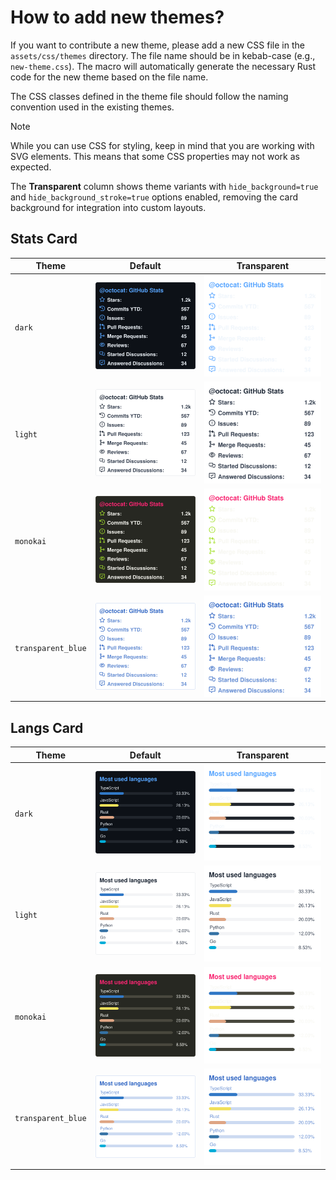 # How to add new themes?

If you want to contribute a new theme, please add a new CSS file in the `assets/css/themes` directory. The file name should be in kebab-case (e.g., `new-theme.css`). The macro will automatically generate the necessary Rust code for the new theme based on the file name.

The CSS classes defined in the theme file should follow the naming convention used in the existing themes.

> [!NOTE]  
> While you can use CSS for styling, keep in mind that you are working with SVG elements. This means that some CSS properties may not work as expected.

The **Transparent** column shows theme variants with `hide_background=true` and `hide_background_stroke=true` options enabled, removing the card background for integration into custom layouts.

## Stats Card

| Theme | Default | Transparent |
|-------|---------|-------------|
| `dark` | ![dark](examples/stats-card-dark.svg) | ![dark transparent](examples/stats-card-dark-transparent.svg) |
| `light` | ![light](examples/stats-card-light.svg) | ![light transparent](examples/stats-card-light-transparent.svg) |
| `monokai` | ![monokai](examples/stats-card-monokai.svg) | ![monokai transparent](examples/stats-card-monokai-transparent.svg) |
| `transparent_blue` | ![transparent_blue](examples/stats-card-transparent_blue.svg) | ![transparent_blue transparent](examples/stats-card-transparent_blue-transparent.svg) |

## Langs Card

| Theme | Default | Transparent |
|-------|---------|-------------|
| `dark` | ![dark](examples/langs-card-dark.svg) | ![dark transparent](examples/langs-card-dark-transparent.svg) |
| `light` | ![light](examples/langs-card-light.svg) | ![light transparent](examples/langs-card-light-transparent.svg) |
| `monokai` | ![monokai](examples/langs-card-monokai.svg) | ![monokai transparent](examples/langs-card-monokai-transparent.svg) |
| `transparent_blue` | ![transparent_blue](examples/langs-card-transparent_blue.svg) | ![transparent_blue transparent](examples/langs-card-transparent_blue-transparent.svg) |
